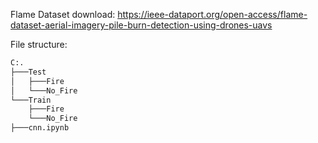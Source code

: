 Flame Dataset download: https://ieee-dataport.org/open-access/flame-dataset-aerial-imagery-pile-burn-detection-using-drones-uavs

File structure:
```bash
C:.
├───Test
│   ├───Fire
│   └───No_Fire
└───Train
    ├───Fire
    └───No_Fire
├───cnn.ipynb
```